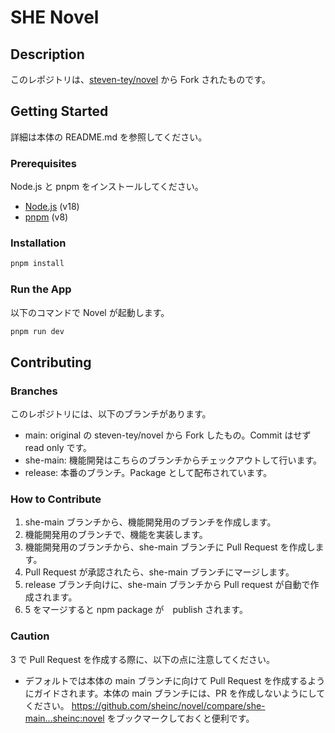 # SHE Novel

## Description

このレポジトリは、[steven-tey/novel](https://github.com/steven-tey/novel) から Fork されたものです。

## Getting Started

詳細は本体の README.md を参照してください。

### Prerequisites

Node.js と pnpm をインストールしてください。

- [Node.js](https://nodejs.org/en/) (v18)
- [pnpm](https://pnpm.io/) (v8)

### Installation

```bash
pnpm install
```

### Run the App

以下のコマンドで Novel が起動します。

```bash
pnpm run dev
```

## Contributing

### Branches

このレポジトリには、以下のブランチがあります。

- main: original の steven-tey/novel から Fork したもの。Commit はせず read only です。
- she-main: 機能開発はこちらのブランチからチェックアウトして行います。
- release: 本番のブランチ。Package として配布されています。

### How to Contribute

1. she-main ブランチから、機能開発用のブランチを作成します。
2. 機能開発用のブランチで、機能を実装します。
3. 機能開発用のブランチから、she-main ブランチに Pull Request を作成します。
4. Pull Request が承認されたら、she-main ブランチにマージします。
5. release ブランチ向けに、she-main ブランチから Pull request が自動で作成されます。
6. 5 をマージすると npm package が　publish されます。

### Caution

3 で Pull Request を作成する際に、以下の点に注意してください。

- デフォルトでは本体の main ブランチに向けて Pull Request を作成するようにガイドされます。本体の main ブランチには、PR を作成しないようにしてください。
  https://github.com/sheinc/novel/compare/she-main...sheinc:novel をブックマークしておくと便利です。 

